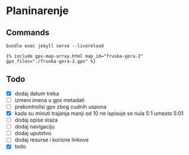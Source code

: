 # Planinarenje

## Commands

```
bundle exec jekyll serve --livereload
```

```
{% include gpx-map-array.html map_id="fruska-gora-2" gpx_files="./fruska-gora-2.gpx" %}
```

## Todo

- [x] dodaj datum treka
- [ ] izmeni imena u gpx metadati
- [ ] prekontrolisi gpx zbog cudnih uspona
- [x] kada su minuti trajanja manji od 10 ne ispisuje se nula 5:1 umesto 5:01
- [ ] dodaj opise staza
- [ ] dodaj navigaciju
- [ ] dodaj uputstvo
- [ ] dodaj resurse i korisne linkove
- [x] todo